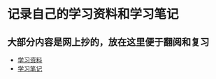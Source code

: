 # 记录自己的学习资料和学习笔记
大部分内容是网上抄的，放在这里便于翻阅和复习
---

- [学习资料](https://github.com/kenhour/Study_Notes/blob/main/res_index.md)
- [学习笔记](https://github.com/kenhour/Study_Notes/blob/main/note_index.md)

